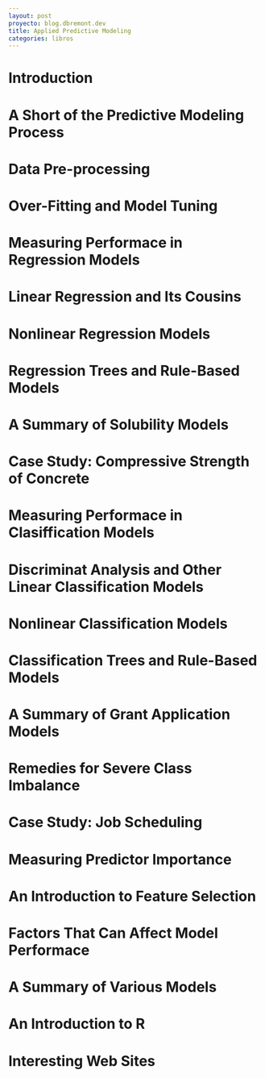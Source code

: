 ```yaml
---
layout: post
proyecto: blog.dbremont.dev
title: Applied Predictive Modeling
categories: libros
---
```


<!--more-->

# Introduction
# A Short of the Predictive Modeling Process
# Data Pre-processing
# Over-Fitting and Model Tuning
# Measuring Performace in Regression Models
# Linear Regression and Its Cousins
# Nonlinear Regression Models
# Regression Trees and Rule-Based Models
# A Summary of Solubility Models
# Case Study: Compressive Strength of Concrete
# Measuring Performace in Clasiffication Models
# Discriminat Analysis and Other Linear Classification Models
# Nonlinear Classification Models
# Classification Trees and Rule-Based Models
# A Summary of Grant Application Models
# Remedies for Severe Class Imbalance
# Case Study: Job Scheduling
# Measuring Predictor Importance
# An Introduction to Feature Selection
# Factors That Can Affect Model Performace
# A Summary of Various Models
# An Introduction to R
# Interesting Web Sites